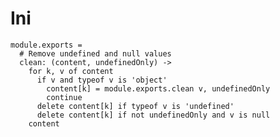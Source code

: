 
# Ini

    module.exports =
      # Remove undefined and null values
      clean: (content, undefinedOnly) ->
        for k, v of content
          if v and typeof v is 'object'
            content[k] = module.exports.clean v, undefinedOnly
            continue
          delete content[k] if typeof v is 'undefined'
          delete content[k] if not undefinedOnly and v is null
        content
